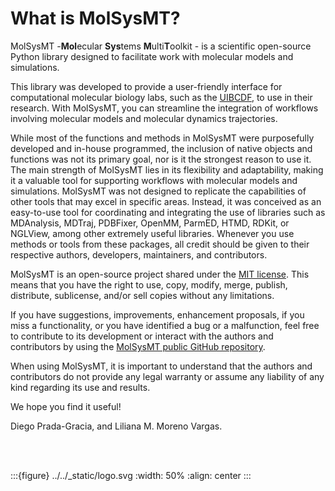 # What is MolSysMT?

MolSysMT -**Mol**ecular **Sys**tems **M**ulti**T**oolkit - is a scientific
open-source Python library designed to facilitate work with molecular models
and simulations.

This library was developed to provide a user-friendly interface for
computational molecular biology labs, such as the
[UIBCDF](https://www.uibcdf.org/), to use in their research. With MolSysMT, you
can streamline the integration of workflows involving molecular models and
molecular dynamics trajectories.

While most of the functions and methods in MolSysMT were purposefully developed
and in-house programmed, the inclusion of native objects and functions was not its
primary goal, nor is it the strongest reason to use it. The main strength of
MolSysMT lies in its flexibility and adaptability, making it a valuable tool
for supporting workflows with molecular models and simulations. MolSysMT was
not designed to replicate the capabilities of other tools that may excel in
specific areas. Instead, it was conceived as an easy-to-use tool for
coordinating and integrating the use of libraries such as MDAnalysis, MDTraj,
PDBFixer, OpenMM, ParmED, HTMD, RDKit, or NGLView, among other extremely useful
libraries. Whenever you use methods or tools from these packages, all credit
should be given to their respective authors, developers, maintainers, and
contributors.

MolSysMT is an open-source project shared under the [MIT license](https://github.com/uibcdf/molsysmt/blob/main/LICENSE). This means
that you have the right to use, copy, modify, merge, publish, distribute,
sublicense, and/or sell copies without any limitations.

If you have suggestions, improvements, enhancement proposals, if you miss a
functionality, or you have identified a bug or a malfunction, feel free to
contribute to its development or interact with the authors and contributors by
using the [MolSysMT public GitHub repository](https://github.com/uibcdf/molsysmt).

When using MolSysMT, it is important to understand that the authors and
contributors do not provide any legal warranty or assume any liability of any
kind regarding its use and results.

We hope you find it useful!

Diego Prada-Gracia, and Liliana M. Moreno Vargas.

<br/>

<br/>

:::{figure} ../../_static/logo.svg
:width: 50%
:align: center
:::

<br/>

<br/>

